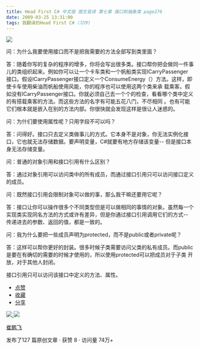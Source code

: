 ```yaml
---
title: Head First C# 中文版 图文皆译 第七章 接口和抽象类 page276
date: 2009-03-25 13:31:00
tags: 我翻译的Head First C#（习作）
---
```

![](https://p-blog.csdn.net/images/p_blog_csdn_net/cuipengfei1/EntryImages/20090325/2009-03-25_13-04-01.jpg)

问：为什么我要使用接口而不是把我需要的方法全部写到类里面？

  

答：随着你写的复杂的程序的增多，你将会写出很多类。接口帮你把会做同一件事儿的类组织起来。例如你可以让一个卡车类和一个帆船类实现ICarryPassenger
接口。假设ICarryPassenger接口定义一个ConsumeEnergy（）方法。这样，即使卡车使用柴油而帆船使用风能，你的程序也可以使用这两个类来承
载乘客。假如没有ICarryPassenger接口。你就必须自己去一个个的检查，看看哪个类中定义的有搭载乘客的方法。而这些方法的名字有可能五花八门，不尽相同
。也有可能它们根本就是嵌入在别的方法内部。你很快就会发现这样是很让人迷惑的。

  

问：为什们要使用属性呢？只用字段不可以吗？

  

答：问得好。接口只去定义类做事儿的方式。它本身不是对象，你无法实例化接口，它也就无法存储数据。要声明变量，C#就要有地方存储该变量--
但是接口本身无法存储变量。

  

问：普通的对象引用和接口引用有什么区别？

  

答：通过对象引用可以访问类中的所有成员，而通过接口引用只可以访问接口定义的成员。

  

问：既然接口引用会限制对象可以做的事，那么我干嘛还要用它呢？

  

答：接口让你可以操作很多个不同类型但是可以做相同的事情的对象。虽然每一个实现类实现同名方法的方式或许有差异，但是你通过接口引用调用它们的方式--
传递进去的参数、返回的值，都是一致的。

问：我为什么要把一些成员声明为protected，而不是public或者private呢？

答：这样可以帮你更好的封装。很多时候子类需要访问父类的私有成员。而public是要在有确切的需要的时候才使用的，所以使用protected可以把成员对于子类
开放，对于其他人封闭。

接口引用只可以访问该接口中定义的方法、属性。

  * [ 点赞  ](javascript:;)
  * [ 收藏  ](javascript:;)
  * [ 分享 ](javascript:;)

[ ![](https://profile.csdnimg.cn/5/2/5/3_cuipengfei1)
![](https://g.csdnimg.cn/static/user-reg-year/1x/11.png)
](https://blog.csdn.net/cuipengfei1)

[ 崔鹏飞 ](https://blog.csdn.net/cuipengfei1)

发布了127 篇原创文章  ·  获赞 8  ·  访问量 74万+

